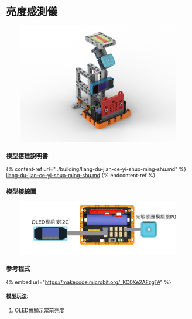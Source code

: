 # 亮度感測儀

<figure><img src="../../../.gitbook/assets/lightintensity_robotbit.png" alt=""><figcaption></figcaption></figure>

### 模型搭建說明書

{% content-ref url="../building/liang-du-jian-ce-yi-shuo-ming-shu.md" %}
[liang-du-jian-ce-yi-shuo-ming-shu.md](../building/liang-du-jian-ce-yi-shuo-ming-shu.md)
{% endcontent-ref %}

### 模型接線圖

<figure><img src="../../../.gitbook/assets/lightintensity_wiring_robotbit.png" alt=""><figcaption></figcaption></figure>

### 參考程式

{% embed url="https://makecode.microbit.org/_KC0Xe2AFzgTA" %}

#### 模型玩法:

1. OLED會顯示當前亮度
